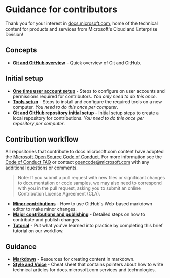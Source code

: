 # Guidance for contributors

Thank you for your interest in [docs.microsoft.com](https://docs.microsoft.com/), home of the technical content for products and services from Microsoft's Cloud and Enterprise Division!

## Concepts

- **[Git and GitHub overview](git-and-github-overview.md)** - Quick overview of Git and GitHub.

## Initial setup

- **[One time user account setup](user-account-setup.md)** - Steps to configure on user accounts and permissions required for contributors. *You only need to do this once*.
- **[Tools setup](tools-setup.md)** - Steps to install and configure the required tools on a new computer. *You need to do this once per computer*.
- **[Git and GitHub repository initial setup](git-and-github-repository-initial-setup.md)** - Initial setup steps to create a local repository for contributions. *You need to do this once per repository per computer*.

## Contribution workflow

All repositories that contribute to docs.microsoft.com content have adopted the [Microsoft Open Source Code of Conduct](https://opensource.microsoft.com/codeofconduct/). For more information see the [Code of Conduct FAQ](https://opensource.microsoft.com/codeofconduct/faq/) or contact [opencode@microsoft.com](mailto:opencode@microsoft.com) with any additional questions or comments.

> Note: If you submit a pull request with new files or significant changes to documentation or code samples, we may also need to correspond with you in the pull request, asking you to submit an online Contribution License Agreement (CLA).

- **[Minor contributions](minor-contributions.md)** - How to use GitHub's Web-based markdown editor to make minor changes. 
- **[Major contributions and publishing](contributing-and-publishing.md)** - Detailed steps on how to contribute and publish changes. 
- **[Tutorial](git-github-workflow-tutorial.md)** - Put what you've learned into practice by completing this brief tutorial on our workflow.

## Guidance

- **[Markdown](markdown.md)** - Resources for creating content in markdown.
- **[Style and Voice](style-and-voice.md)** - Cheat sheet that contains pointers about how to write technical articles for docs.microsoft.com services and technologies.
